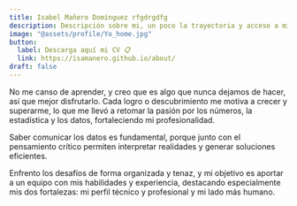 ```yaml
---
title: Isabel Mañero Domínguez rfgdrgdfg
description: Descripción sobre mi, un poco la trayectoria y acceso a mi CV
image: "@assets/profile/Yo_home.jpg"
button:
  label: Descarga aquí mi CV 📋
  link: https://isamanero.github.io/about/
draft: false
---
```


No me canso de aprender, y creo que es algo que nunca dejamos de hacer, así que mejor disfrutarlo. Cada logro o descubrimiento me motiva a crecer y superarme, lo que me llevó a retomar la pasión por los números, la estadística y los datos, fortaleciendo mi profesionalidad.

Saber comunicar los datos es fundamental, porque junto con el pensamiento crítico permiten interpretar realidades y generar soluciones eficientes.

Enfrento los desafíos de forma organizada y tenaz, y mi objetivo es aportar a un equipo con mis habilidades y experiencia, destacando especialmente mis dos fortalezas: mi perfil técnico y profesional y mi lado más humano.



